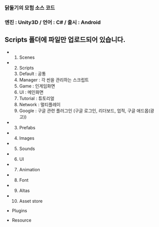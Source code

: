### 닭둘기의 모험 소스 코드
### 엔진 : Unity3D / 언어 : C# / 출시 : Android


Scripts 폴더에 파일만 업로드되어 있습니다.
-------------

* 01. Scenes

* 02. Scripts
	01. Default : 공통
	02. Manager : 각 씬을 관리하는 스크립트
	03. Game : 인게임화면
	04. UI : 메인화면
	05. Tutorial : 튜토리얼
	06. Network : 멀티플레이
	07. Google : 구글 관련 플러그인 (구글 로그인, 리더보드, 업적, 구글 애드몹(광고))

* 03. Prefabs
* 04. Images
* 05. Sounds
* 06. UI
* 07. Animation
* 08. Font
* 09. Altas
* 10. Asset store
* Plugins
* Resource
